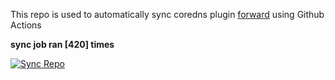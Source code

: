 This repo is used to automatically sync coredns plugin [forward](https://github.com/QZLin/forward) using Github Actions

**sync job ran [420] times**

[![Sync Repo](https://github.com/QZLin/coredns-extract/actions/workflows/sync.yaml/badge.svg)](https://github.com/QZLin/coredns-extract/actions/workflows/sync.yaml)
